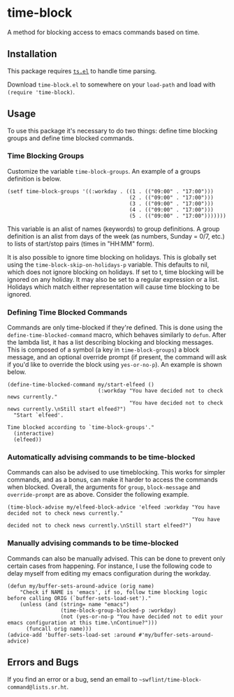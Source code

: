 # time-block

A method for blocking access to emacs commands based on time.

## Installation

This package requires [`ts.el`](https://github.com/alphapapa/ts.el) to
handle time parsing.

Download `time-block.el` to somewhere on your `load-path` and
load with `(require 'time-block)`.

## Usage

To use this package it's necessary to do two things: define time
blocking groups and define time blocked commands.

### Time Blocking Groups

Customize the variable `time-block-groups`.  An example of a groups
definition is below.

```elisp
(setf time-block-groups '((:workday . ((1 . (("09:00" . "17:00")))
                                       (2 . (("09:00" . "17:00")))
                                       (3 . (("09:00" . "17:00")))
                                       (4 . (("09:00" . "17:00")))
                                       (5 . (("09:00" . "17:00")))))))
```

This variable is an alist of names (keywords) to group definitions.  A
group definition is an alist from days of the week (as numbers, Sunday
= 0/7, etc.) to lists of start/stop pairs (times in "HH:MM" form).

It is also possible to ignore time blocking on holidays.  This is
globally set using the `time-block-skip-on-holidays-p` variable.  This
defaults to nil, which does not ignore blocking on holidays.  If set
to t, time blocking will be ignored on any holiday.  It may also be
set to a regular expression or a list.  Holidays which match either
representation will cause time blocking to be ignored.

### Defining Time Blocked Commands

Commands are only time-blocked if they're defined.  This is done using
the `define-time-blocked-command` macro, which behaves similarly to
`defun`.  After the lambda list, it has a list describing blocking and
blocking messages.  This is composed of a symbol (a key in
`time-block-groups`) a block message, and an optional override prompt
(if present, the command will ask if you'd like to override the block
using `yes-or-no-p`).  An example is shown below.

```elisp
(define-time-blocked-command my/start-elfeed ()
                             (:workday "You have decided not to check news currently."
                                       "You have decided not to check news currently.\nStill start elfeed?")
  "Start `elfeed'.

Time blocked according to `time-block-groups'."
  (interactive)
  (elfeed))
```

### Automatically advising commands to be time-blocked

Commands can also be advised to use timeblocking.  This works for
simpler commands, and as a bonus, can make it harder to access the
commands when blocked.  Overall, the arguments for `group`,
`block-message` and `override-prompt` are as above.  Consider the
following example.

```elisp
(time-block-advise my/elfeed-block-advice 'elfeed :workday "You have decided not to check news currently."
                                                           "You have decided not to check news currently.\nStill start elfeed?")
```

### Manually advising commands to be time-blocked

Commands can also be manually advised.  This can be done to prevent
only certain cases from happening.  For instance, I use the following
code to delay myself from editing my emacs configuration during the
workday.

```elisp
(defun my/buffer-sets-around-advice (orig name)
    "Check if NAME is 'emacs', if so, follow time blocking logic before calling ORIG (`buffer-sets-load-set')."
    (unless (and (string= name "emacs")
                 (time-block-group-blocked-p :workday)
                 (not (yes-or-no-p "You have decided not to edit your emacs configuration at this time.\nContinue?")))
      (funcall orig name)))
(advice-add 'buffer-sets-load-set :around #'my/buffer-sets-around-advice)
```

## Errors and Bugs

If you find an error or a bug, send an email to
`~swflint/time-block-command@lists.sr.ht`.
